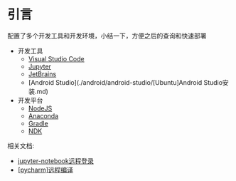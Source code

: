 
# 引言

配置了多个开发工具和开发环境，小结一下，方便之后的查询和快速部署

* 开发工具
    - [Visual Studio Code](./vscode/index.md)
    - [Jupyter](./jupyter/[conda]JupyterLab安装.md)
    - [JetBrains](./jetbrains/安装.md)
    - [Android Studio](./android/android-studio/[Ubuntu]Android Studio安装.md)
* 开发平台
    - [NodeJS](./node/nodeJS安装.md)
    - [Anaconda](./anaconda/环境查询，安装，卸载，克隆.md)
    - [Gradle](./android/gradle/[Ubuntu]gradle同步失败.md)
    - [NDK](./android/ndk/NDK开发概述.md)

相关文档:

* [jupyter-notebook远程登录](https://blog.zhujian.life/posts/5e96fc4f.html)
* [[pycharm]远程编译](https://blog.zhujian.life/posts/a6c06fb8.html)